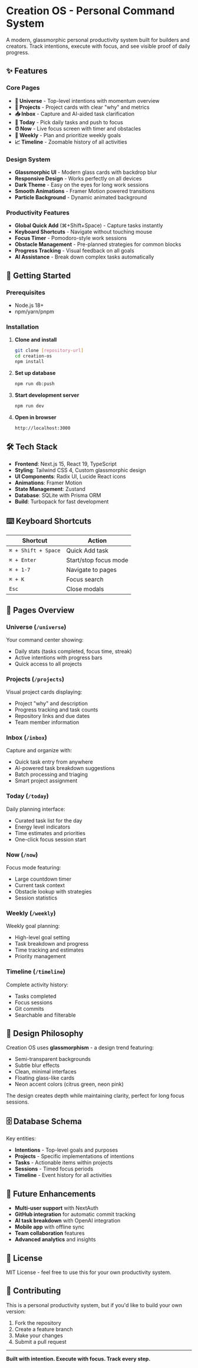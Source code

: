 # Creation OS - Personal Command System

A modern, glassmorphic personal productivity system built for builders and creators. Track intentions, execute with focus, and see visible proof of daily progress.

## ✨ Features

### Core Pages
- **🌌 Universe** - Top-level intentions with momentum overview
- **📁 Projects** - Project cards with clear "why" and metrics  
- **📥 Inbox** - Capture and AI-aided task clarification
- **📅 Today** - Pick daily tasks and push to focus
- **⏰ Now** - Live focus screen with timer and obstacles
- **🎯 Weekly** - Plan and prioritize weekly goals
- **📈 Timeline** - Zoomable history of all activities

### Design System
- **Glassmorphic UI** - Modern glass cards with backdrop blur
- **Responsive Design** - Works perfectly on all devices
- **Dark Theme** - Easy on the eyes for long work sessions
- **Smooth Animations** - Framer Motion powered transitions
- **Particle Background** - Dynamic animated background

### Productivity Features
- **Global Quick Add** (⌘+Shift+Space) - Capture tasks instantly
- **Keyboard Shortcuts** - Navigate without touching mouse
- **Focus Timer** - Pomodoro-style work sessions
- **Obstacle Management** - Pre-planned strategies for common blocks
- **Progress Tracking** - Visual feedback on all goals
- **AI Assistance** - Break down complex tasks automatically

## 🚀 Getting Started

### Prerequisites
- Node.js 18+ 
- npm/yarn/pnpm

### Installation

1. **Clone and install**
   ```bash
   git clone [repository-url]
   cd creation-os
   npm install
   ```

2. **Set up database**
   ```bash
   npm run db:push
   ```

3. **Start development server**
   ```bash
   npm run dev
   ```

4. **Open in browser**
   ```
   http://localhost:3000
   ```

## 🛠️ Tech Stack

- **Frontend**: Next.js 15, React 19, TypeScript
- **Styling**: Tailwind CSS 4, Custom glassmorphic design
- **UI Components**: Radix UI, Lucide React icons
- **Animations**: Framer Motion
- **State Management**: Zustand
- **Database**: SQLite with Prisma ORM
- **Build**: Turbopack for fast development

## ⌨️ Keyboard Shortcuts

| Shortcut | Action |
|----------|--------|
| `⌘ + Shift + Space` | Quick Add task |
| `⌘ + Enter` | Start/stop focus mode |
| `⌘ + 1-7` | Navigate to pages |
| `⌘ + K` | Focus search |
| `Esc` | Close modals |

## 📱 Pages Overview

### Universe (`/universe`)
Your command center showing:
- Daily stats (tasks completed, focus time, streak)
- Active intentions with progress bars
- Quick access to all projects

### Projects (`/projects`) 
Visual project cards displaying:
- Project "why" and description
- Progress tracking and task counts
- Repository links and due dates
- Team member information

### Inbox (`/inbox`)
Capture and organize with:
- Quick task entry from anywhere
- AI-powered task breakdown suggestions
- Batch processing and triaging
- Smart project assignment

### Today (`/today`)
Daily planning interface:
- Curated task list for the day
- Energy level indicators
- Time estimates and priorities
- One-click focus session start

### Now (`/now`)
Focus mode featuring:
- Large countdown timer
- Current task context
- Obstacle lookup with strategies
- Session statistics

### Weekly (`/weekly`)
Weekly goal planning:
- High-level goal setting
- Task breakdown and progress
- Time tracking and estimates
- Priority management

### Timeline (`/timeline`)
Complete activity history:
- Tasks completed
- Focus sessions
- Git commits
- Searchable and filterable

## 🎨 Design Philosophy

Creation OS uses **glassmorphism** - a design trend featuring:
- Semi-transparent backgrounds
- Subtle blur effects
- Clean, minimal interfaces
- Floating glass-like cards
- Neon accent colors (citrus green, neon pink)

The design creates depth while maintaining clarity, perfect for long focus sessions.

## 🗄️ Database Schema

Key entities:
- **Intentions** - Top-level goals and purposes
- **Projects** - Specific implementations of intentions  
- **Tasks** - Actionable items within projects
- **Sessions** - Timed focus periods
- **Timeline** - Event history for all activities

## 🔮 Future Enhancements

- **Multi-user support** with NextAuth
- **GitHub integration** for automatic commit tracking
- **AI task breakdown** with OpenAI integration
- **Mobile app** with offline sync
- **Team collaboration** features
- **Advanced analytics** and insights

## 📄 License

MIT License - feel free to use this for your own productivity system.

## 🤝 Contributing

This is a personal productivity system, but if you'd like to build your own version:

1. Fork the repository
2. Create a feature branch
3. Make your changes
4. Submit a pull request

---

**Built with intention. Execute with focus. Track every step.**
